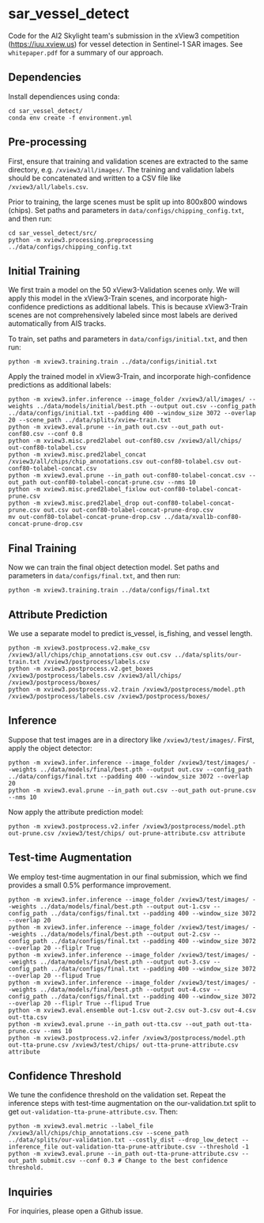 # sar_vessel_detect

Code for the AI2 Skylight team's submission in the xView3 competition (https://iuu.xview.us) for vessel detection in Sentinel-1 SAR images.
See `whitepaper.pdf` for a summary of our approach.

Dependencies
------------

Install dependiences using conda:

```
cd sar_vessel_detect/
conda env create -f environment.yml
```


Pre-processing
--------------

First, ensure that training and validation scenes are extracted to the same directory, e.g. `/xview3/all/images/`.
The training and validation labels should be concatenated and written to a CSV file like `/xview3/all/labels.csv`.

Prior to training, the large scenes must be split up into 800x800 windows (chips).
Set paths and parameters in `data/configs/chipping_config.txt`, and then run:

```
cd sar_vessel_detect/src/
python -m xview3.processing.preprocessing ../data/configs/chipping_config.txt
```


Initial Training
----------------

We first train a model on the 50 xView3-Validation scenes only.
We will apply this model in the xView3-Train scenes, and incorporate high-confidence predictions as additional labels.
This is because xView3-Train scenes are not comprehensively labeled since most labels are derived automatically from AIS tracks.

To train, set paths and parameters in `data/configs/initial.txt`, and then run:

```
python -m xview3.training.train ../data/configs/initial.txt
```

Apply the trained model in xView3-Train, and incorporate high-confidence predictions as additional labels:

```
python -m xview3.infer.inference --image_folder /xview3/all/images/ --weights ../data/models/initial/best.pth --output out.csv --config_path ../data/configs/initial.txt --padding 400 --window_size 3072 --overlap 20 --scene_path ../data/splits/xview-train.txt
python -m xview3.eval.prune --in_path out.csv --out_path out-conf80.csv --conf 0.8
python -m xview3.misc.pred2label out-conf80.csv /xview3/all/chips/ out-conf80-tolabel.csv
python -m xview3.misc.pred2label_concat /xview3/all/chips/chip_annotations.csv out-conf80-tolabel.csv out-conf80-tolabel-concat.csv
python -m xview3.eval.prune --in_path out-conf80-tolabel-concat.csv --out_path out-conf80-tolabel-concat-prune.csv --nms 10
python -m xview3.misc.pred2label_fixlow out-conf80-tolabel-concat-prune.csv
python -m xview3.misc.pred2label_drop out-conf80-tolabel-concat-prune.csv out.csv out-conf80-tolabel-concat-prune-drop.csv
mv out-conf80-tolabel-concat-prune-drop.csv ../data/xval1b-conf80-concat-prune-drop.csv
```


Final Training
--------------

Now we can train the final object detection model.
Set paths and parameters in `data/configs/final.txt`, and then run:

```
python -m xview3.training.train ../data/configs/final.txt
```


Attribute Prediction
--------------------

We use a separate model to predict is_vessel, is_fishing, and vessel length.

```
python -m xview3.postprocess.v2.make_csv /xview3/all/chips/chip_annotations.csv out.csv ../data/splits/our-train.txt /xview3/postprocess/labels.csv
python -m xview3.postprocess.v2.get_boxes /xview3/postprocess/labels.csv /xview3/all/chips/ /xview3/postprocess/boxes/
python -m xview3.postprocess.v2.train /xview3/postprocess/model.pth /xview3/postprocess/labels.csv /xview3/postprocess/boxes/
```


Inference
---------

Suppose that test images are in a directory like `/xview3/test/images/`. First, apply the object detector:

```
python -m xview3.infer.inference --image_folder /xview3/test/images/ --weights ../data/models/final/best.pth --output out.csv --config_path ../data/configs/final.txt --padding 400 --window_size 3072 --overlap 20
python -m xview3.eval.prune --in_path out.csv --out_path out-prune.csv --nms 10
```

Now apply the attribute prediction model:

```
python -m xview3.postprocess.v2.infer /xview3/postprocess/model.pth out-prune.csv /xview3/test/chips/ out-prune-attribute.csv attribute
```


Test-time Augmentation
----------------------

We employ test-time augmentation in our final submission, which we find provides a small 0.5% performance improvement.

```
python -m xview3.infer.inference --image_folder /xview3/test/images/ --weights ../data/models/final/best.pth --output out-1.csv --config_path ../data/configs/final.txt --padding 400 --window_size 3072 --overlap 20
python -m xview3.infer.inference --image_folder /xview3/test/images/ --weights ../data/models/final/best.pth --output out-2.csv --config_path ../data/configs/final.txt --padding 400 --window_size 3072 --overlap 20 --fliplr True
python -m xview3.infer.inference --image_folder /xview3/test/images/ --weights ../data/models/final/best.pth --output out-3.csv --config_path ../data/configs/final.txt --padding 400 --window_size 3072 --overlap 20 --flipud True
python -m xview3.infer.inference --image_folder /xview3/test/images/ --weights ../data/models/final/best.pth --output out-4.csv --config_path ../data/configs/final.txt --padding 400 --window_size 3072 --overlap 20 --fliplr True --flipud True
python -m xview3.eval.ensemble out-1.csv out-2.csv out-3.csv out-4.csv out-tta.csv
python -m xview3.eval.prune --in_path out-tta.csv --out_path out-tta-prune.csv --nms 10
python -m xview3.postprocess.v2.infer /xview3/postprocess/model.pth out-tta-prune.csv /xview3/test/chips/ out-tta-prune-attribute.csv attribute
```


Confidence Threshold
--------------------

We tune the confidence threshold on the validation set. Repeat the inference steps with test-time augmentation on the our-validation.txt split to get `out-validation-tta-prune-attribute.csv`. Then:

```
python -m xview3.eval.metric --label_file /xview3/all/chips/chip_annotations.csv --scene_path ../data/splits/our-validation.txt --costly_dist --drop_low_detect --inference_file out-validation-tta-prune-attribute.csv --threshold -1
python -m xview3.eval.prune --in_path out-tta-prune-attribute.csv --out_path submit.csv --conf 0.3 # Change to the best confidence threshold.
```


Inquiries
---------

For inquiries, please open a Github issue.
